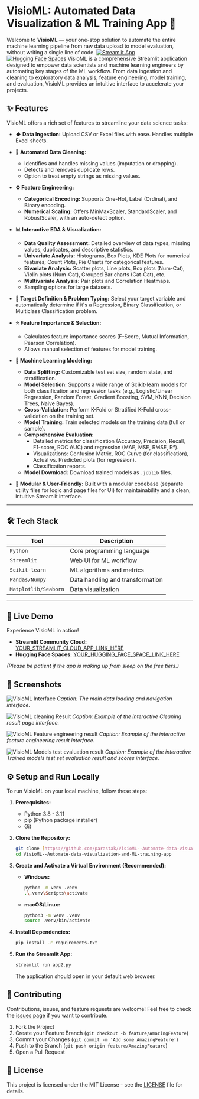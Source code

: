 # VisioML: Automated Data Visualization & ML Training App 🚀
Welcome to **VisioML** — your one-stop solution to automate the entire machine learning pipeline from raw data upload to model evaluation, without writing a single line of code.
[![Streamlit App](https://static.streamlit.io/badges/streamlit_badge_black_white.svg)](YOUR_STREAMLIT_CLOUD_APP_LINK_HERE)
[![Hugging Face Spaces](https://img.shields.io/badge/%F0%9F%A4%97%20Hugging%20Face-Spaces-blue)](YOUR_HUGGING_FACE_SPACE_LINK_HERE)
VisioML is a comprehensive Streamlit application designed to empower data scientists and machine learning engineers by automating key stages of the ML workflow.
From data ingestion and cleaning to exploratory data analysis, feature engineering, model training, and evaluation, VisioML provides an intuitive interface to accelerate your projects.

## ✨ Features

VisioML offers a rich set of features to streamline your data science tasks:

* **⬆️ Data Ingestion:** Upload CSV or Excel files with ease. Handles multiple Excel sheets.
* **🧹 Automated Data Cleaning:**
    * Identifies and handles missing values (imputation or dropping).
    * Detects and removes duplicate rows.
    * Option to treat empty strings as missing values.
  
* **⚙️ Feature Engineering:**
    * **Categorical Encoding:** Supports One-Hot, Label (Ordinal), and Binary encoding.
    * **Numerical Scaling:** Offers MinMaxScaler, StandardScaler, and RobustScaler, with an auto-detect option.
      
* **📊 Interactive EDA & Visualization:**
    * **Data Quality Assessment:** Detailed overview of data types, missing values, duplicates, and descriptive statistics.
    * **Univariate Analysis:** Histograms, Box Plots, KDE Plots for numerical features; Count Plots, Pie Charts for categorical features.
    * **Bivariate Analysis:** Scatter plots, Line plots, Box plots (Num-Cat), Violin plots (Num-Cat), Grouped Bar charts (Cat-Cat), etc.
    * **Multivariate Analysis:** Pair plots and Correlation Heatmaps.
    * Sampling options for large datasets.
    
* **🎯 Target Definition & Problem Typing:** Select your target variable and automatically determine if it's a Regression, Binary Classification, or Multiclass Classification problem.
* **⭐ Feature Importance & Selection:**
    * Calculates feature importance scores (F-Score, Mutual Information, Pearson Correlation).
    * Allows manual selection of features for model training.
  
* **🤖 Machine Learning Modeling:**
    * **Data Splitting:** Customizable test set size, random state, and stratification.
    * **Model Selection:** Supports a wide range of Scikit-learn models for both classification and regression tasks (e.g., Logistic/Linear Regression, Random Forest, Gradient Boosting, SVM, KNN, Decision Trees, Naive Bayes).
    * **Cross-Validation:** Perform K-Fold or Stratified K-Fold cross-validation on the training set.
    * **Model Training:** Train selected models on the training data (full or sample).
    * **Comprehensive Evaluation:**
        * Detailed metrics for classification (Accuracy, Precision, Recall, F1-score, ROC AUC) and regression (MAE, MSE, RMSE, R²).
        * Visualizations: Confusion Matrix, ROC Curve (for classification), Actual vs. Predicted plots (for regression).
        * Classification reports.
    * **Model Download:** Download trained models as `.joblib` files.
* **📄 Modular & User-Friendly:** Built with a modular codebase (separate utility files for logic and page files for UI) for maintainability and a clean, intuitive Streamlit interface.

---

## 🛠️ Tech Stack

| Tool       | Description                            |
|------------|----------------------------------------|
| `Python`   | Core programming language              |
| `Streamlit`| Web UI for ML workflow                 |
| `Scikit-learn` | ML algorithms and metrics          |
| `Pandas/Numpy`| Data handling and transformation    |
| `Matplotlib/Seaborn` | Data visualization           |

---

## 🚀 Live Demo

Experience VisioML in action!

* **Streamlit Community Cloud:** [YOUR_STREAMLIT_CLOUD_APP_LINK_HERE](YOUR_STREAMLIT_CLOUD_APP_LINK_HERE)
* **Hugging Face Spaces:** [YOUR_HUGGING_FACE_SPACE_LINK_HERE](YOUR_HUGGING_FACE_SPACE_LINK_HERE)

*(Please be patient if the app is waking up from sleep on the free tiers.)*

## 📸 Screenshots

![VisioML Interface](https://github.com/parastak/VisioML--Automate-data-visualization-and-ML-training-app/blob/793d5660886e80c6bc57dec45c483f2919d96e64/assets/images/screenshot1.png)
*Caption: The main data loading and navigation interface.*


![VisioML cleaning Result](https://github.com/parastak/VisioML--Automate-data-visualization-and-ML-training-app/blob/793d5660886e80c6bc57dec45c483f2919d96e64/assets/images/screenshot2.png)
*Caption: Example of the interactive Cleaning result page interface.*


![VisioML Feature engineering result](https://github.com/parastak/VisioML--Automate-data-visualization-and-ML-training-app/blob/793d5660886e80c6bc57dec45c483f2919d96e64/assets/images/screenshot3.png)
*Caption: Example of the interactive feature engineering result interface.*


![VisioML Models test evaluation result](https://github.com/parastak/VisioML--Automate-data-visualization-and-ML-training-app/blob/793d5660886e80c6bc57dec45c483f2919d96e64/assets/images/screenshot6.png)
*Caption: Example of the interactive Trained models test set evaluation result and scores interface.*


## ⚙️ Setup and Run Locally
To run VisioML on your local machine, follow these steps:

1.  **Prerequisites:**
    * Python 3.8 - 3.11
    * pip (Python package installer)
    * Git

2.  **Clone the Repository:**
    ```bash
    git clone [https://github.com/parastak/VisioML--Automate-data-visualization-and-ML-training-app.git](https://github.com/parastak/VisioML--Automate-data-visualization-and-ML-training-app.git)
    cd VisioML--Automate-data-visualization-and-ML-training-app
    ```

3.  **Create and Activate a Virtual Environment (Recommended):**
    * **Windows:**
        ```bash
        python -m venv .venv
        .\.venv\Scripts\activate
        ```
    * **macOS/Linux:**
        ```bash
        python3 -m venv .venv
        source .venv/bin/activate
        ```

4.  **Install Dependencies:**
    ```bash
    pip install -r requirements.txt
    ```

5.  **Run the Streamlit App:**
    ```bash
    streamlit run app2.py
    ```
    The application should open in your default web browser.

## 🤝 Contributing

Contributions, issues, and feature requests are welcome! Feel free to check the [issues page](https://github.com/parastak/VisioML--Automate-data-visualization-and-ML-training-app/issues) if you want to contribute.

1.  Fork the Project
2.  Create your Feature Branch (`git checkout -b feature/AmazingFeature`)
3.  Commit your Changes (`git commit -m 'Add some AmazingFeature'`)
4.  Push to the Branch (`git push origin feature/AmazingFeature`)
5.  Open a Pull Request

## 📜 License

This project is licensed under the MIT License - see the [LICENSE](LICENSE) file for details.
